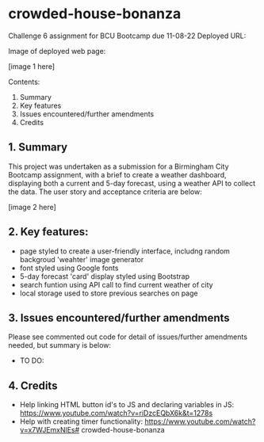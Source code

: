 # crowded-house-bonanza

Challenge 6 assignment for BCU Bootcamp due 11-08-22
Deployed URL: 

Image of deployed web page:

[image 1 here]

Contents:

1. Summary
2. Key features
3. Issues encountered/further amendments
4. Credits

## 1. Summary

This project was undertaken as a submission for a Birmingham City Bootcamp assignment, with a brief to create a weather dashboard, displaying both a current and 5-day forecast, using a weather API to collect the data.  The user story and acceptance criteria are below:

[image 2 here]

## 2. Key features:

- page styled to create a user-friendly interface, includng random backgroud 'weahter' image generator
- font styled using Google fonts
- 5-day forecast 'card' display styled using Bootstrap
- search funtion using API call to find current weather of city
- local storage used to store previous searches on page


## 3. Issues encountered/further amendments

Please see commented out code for detail of issues/further amendments needed, but summary is below:

- TO DO: 

## 4. Credits
- Help linking HTML button id's to JS and declaring variables in JS: https://www.youtube.com/watch?v=riDzcEQbX6k&t=1278s 
- Help with creating timer functionality: https://www.youtube.com/watch?v=x7WJEmxNlEs# crowded-house-bonanza
